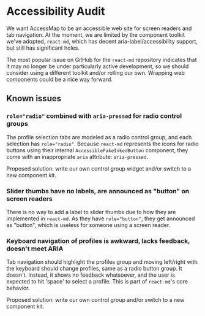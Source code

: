 # Accessibility Audit

We want AccessMap to be an accessible web site for screen readers and tab navigation.
At the moment, we are limited by the component toolkit we've adopted, `react-md`, which
has decent aria-label/accessibility support, but still has significant holes.

The most popular issue on GitHub for the `react-md` repository indicates that it may
no longer be under particularly active development, so we should consider using a
different toolkit and/or rolling our own. Wrapping web components could be a nice way
forward.

## Known issues

### `role="radio"` combined with `aria-pressed` for radio control groups

The profile selection tabs are modeled as a radio control group, and each selection
has `role="radio"`. Because `react-md` represents the icons for radio buttons using
their internal `AccessibleFakeInkedButton` component, they come with an inappropriate
`aria` attribute: `aria-pressed`.

Proposed solution: write our own control group widget and/or switch to a new
component kit.

### Slider thumbs have no labels, are announced as "button" on screen readers

There is no way to add a label to slider thumbs due to how they are implemented in
`react-md`. As they have `role="button"`, they get announced as "button", which is
useless for someone using a screen reader.

### Keyboard navigation of profiles is awkward, lacks feedback, doesn't meet ARIA

Tab navigation should highlight the profiles group and moving left/right with the
keyboard should change profiles, same as a radio button group. It doesn't. Instead, it
shows no feedback whatsoever, and the user is expected to hit 'space' to select a
profile. This is part of `react-md`'s core behavior.

Proposed solution: write our own control group and/or switch to a new component kit.
